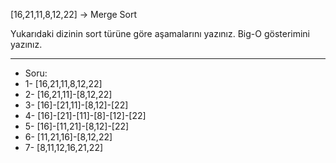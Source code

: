 [16,21,11,8,12,22] -> Merge Sort

Yukarıdaki dizinin sort türüne göre aşamalarını yazınız.
Big-O gösterimini yazınız.

-----
* Soru:
* 1- [16,21,11,8,12,22]
* 2- [16,21,11]-[8,12,22]
* 3- [16]-[21,11]-[8,12]-[22]
* 4- [16]-[21]-[11]-[8]-[12]-[22]
* 5- [16]-[11,21]-[8,12]-[22]
* 6- [11,21,16]-[8,12,22]
* 7- [8,11,12,16,21,22]